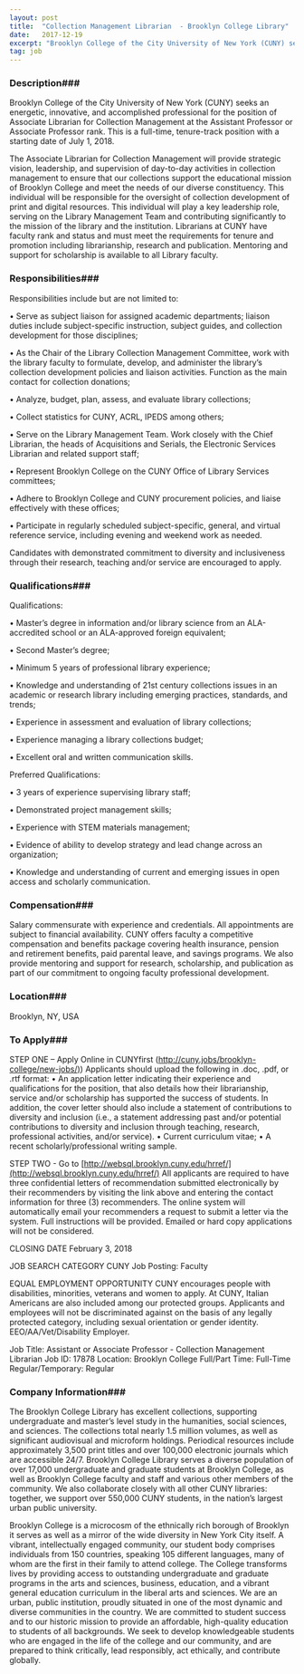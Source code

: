 ```yaml
---
layout: post
title:  "Collection Management Librarian  - Brooklyn College Library"
date:   2017-12-19
excerpt: "Brooklyn College of the City University of New York (CUNY) seeks an energetic, innovative, and accomplished professional for the position of Associate Librarian for Collection Management at the Assistant Professor or Associate Professor rank. This is a full-time, tenure-track position with a starting date of July 1, 2018. The Associate..."
tag: job
---
```


### Description###

Brooklyn College of the City University of New York (CUNY) seeks an energetic, innovative, and accomplished professional for the position of Associate Librarian for Collection Management at the Assistant Professor or Associate Professor rank. This is a full-time, tenure-track position with a starting date of July 1, 2018.

The Associate Librarian for Collection Management will provide strategic vision, leadership, and supervision of day-to-day activities in collection management to ensure that our collections support the educational mission of Brooklyn College and meet the needs of our diverse constituency. This individual will be responsible for the oversight of collection development of print and digital resources. This individual will play a key leadership role, serving on the Library Management Team and contributing significantly to the mission of the library and the institution. Librarians at CUNY have faculty rank and status and must meet the requirements for tenure and promotion including librarianship, research and publication. Mentoring and support for scholarship is available to all Library faculty.



### Responsibilities###

Responsibilities include but are not limited to:

• 	Serve as subject liaison for assigned academic departments; liaison duties include subject-specific instruction, subject guides, and collection development for those disciplines;

• 	As the Chair of the Library Collection Management Committee, work with the library faculty to formulate, develop, and administer the library’s collection development policies and liaison activities. Function as the main contact for collection donations;

• 	Analyze, budget, plan, assess, and evaluate library collections;

• 	Collect statistics for CUNY, ACRL, IPEDS among others;

• 	Serve on the Library Management Team. Work closely with the Chief Librarian, the heads of Acquisitions and Serials, the Electronic Services Librarian and related support staff;

• 	Represent Brooklyn College on the CUNY Office of Library Services committees;

• 	Adhere to Brooklyn College and CUNY procurement policies, and liaise effectively with these offices;

• 	Participate in regularly scheduled subject-specific, general, and virtual reference service, including evening and weekend work as needed.

Candidates with demonstrated commitment to diversity and inclusiveness through their research, teaching and/or service are encouraged to apply.



### Qualifications###

Qualifications:

• 	Master’s degree in information and/or library science from an ALA-accredited school or an ALA-approved foreign equivalent;

• 	Second Master’s degree;

• 	Minimum 5 years of professional library experience;

• 	Knowledge and understanding of 21st century collections issues in an academic or research library including emerging practices, standards, and trends;

• 	Experience in assessment and evaluation of library collections;

• 	Experience managing a library collections budget;

• 	Excellent oral and written communication skills.

Preferred Qualifications:

• 	3 years of experience supervising library staff;

• 	Demonstrated project management skills;

• 	Experience with STEM materials management;

• 	Evidence of ability to develop strategy and lead change across an organization;

• 	Knowledge and understanding of current and emerging issues in open access and scholarly communication.



### Compensation###

Salary commensurate with experience and credentials. All appointments are subject to financial availability. CUNY offers faculty a competitive compensation and benefits package covering health insurance, pension and retirement benefits, paid parental leave, and savings programs. We also provide mentoring and support for research, scholarship, and publication as part of our commitment to ongoing faculty professional development.


### Location###

Brooklyn, NY, USA




### To Apply###

STEP ONE – Apply Online in CUNYfirst ([http://cuny.jobs/brooklyn-college/new-jobs/)](http://cuny.jobs/brooklyn-college/new-jobs/))
Applicants should upload the following in .doc, .pdf, or .rtf format:
•	An application letter indicating their experience and qualifications for the position, that also details how their librarianship, service and/or scholarship has supported the success of students. In addition, the cover letter should also include a statement of contributions to diversity and inclusion (i.e., a statement addressing past and/or potential contributions to diversity and inclusion through teaching, research, professional activities, and/or service).
•	Current curriculum vitae;
•	A recent scholarly/professional writing sample.

STEP TWO - Go to [http://websql.brooklyn.cuny.edu/hrref/](http://websql.brooklyn.cuny.edu/hrref/)
All applicants are required to have three confidential letters of recommendation submitted electronically by their recommenders by visiting the link above and entering the contact information for three (3) recommenders.
The online system will automatically email your recommenders a request to submit a letter via the system. Full instructions will be provided.
Emailed or hard copy applications will not be considered.

CLOSING DATE
February 3, 2018

JOB SEARCH CATEGORY
CUNY Job Posting: Faculty

EQUAL EMPLOYMENT OPPORTUNITY
CUNY encourages people with disabilities, minorities, veterans and women to apply. At CUNY, Italian Americans are also included among our protected groups. Applicants and employees will not be discriminated against on the basis of any legally protected category, including sexual orientation or gender identity. EEO/AA/Vet/Disability Employer.

Job Title: Assistant or Associate Professor - Collection Management Librarian
Job ID: 17878
Location: Brooklyn College
Full/Part Time: Full-Time
Regular/Temporary: Regular





### Company Information###

The Brooklyn College Library has excellent collections, supporting undergraduate and master’s level study in the humanities, social sciences, and sciences. The collections total nearly 1.5 million volumes, as well as significant audiovisual and microform holdings. Periodical resources include approximately 3,500 print titles and over 100,000 electronic journals which are accessible 24/7. Brooklyn College Library serves a diverse population of over 17,000 undergraduate and graduate students at Brooklyn College, as well as Brooklyn College faculty and staff and various other members of the community. We also collaborate closely with all other CUNY libraries: together, we support over 550,000 CUNY students, in the nation’s largest urban public university.

Brooklyn College is a microcosm of the ethnically rich borough of Brooklyn it serves as well as a mirror of the wide diversity in New York City itself. A vibrant, intellectually engaged community, our student body comprises individuals from 150 countries, speaking 105 different languages, many of whom are the first in their family to attend college. The College transforms lives by providing access to outstanding undergraduate and graduate programs in the arts and sciences, business, education, and a vibrant general education curriculum in the liberal arts and sciences. We are an urban, public institution, proudly situated in one of the most dynamic and diverse communities in the country. We are committed to student success and to our historic mission to provide an affordable, high-quality education to students of all backgrounds. We seek to develop knowledgeable students who are engaged in the life of the college and our community, and are prepared to think critically, lead responsibly, act ethically, and contribute globally.




